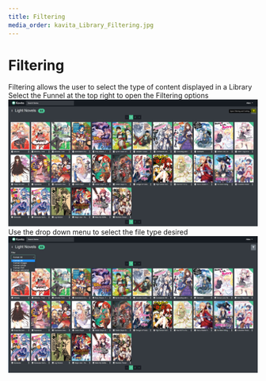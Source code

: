 ```yaml
---
title: Filtering
media_order: kavita_Library_Filtering.jpg
---
```


# Filtering
Filtering allows the user to select the type of content displayed in a Library
Select the Funnel at the top right to open the Filtering options
![kavita_Library_Filtering](kavita_Library_Filtering.jpg "kavita_Library_Filtering")
Use the drop down menu to select the file type desired
![kavita_Library_Filtering2](kavita_Library_Filtering2.jpg "kavita_Library_Filtering2")